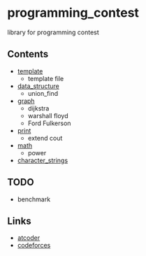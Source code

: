 # programming_contest
library for programming contest

## Contents
 - [template](template/)
	- template file
 - [data_structure](data_structure/)
	- union_find
 - [graph](graph/)
 	- dijkstra
  	- warshall floyd
  	- Ford Fulkerson
 - [print](print/)
 	- extend cout
 - [math](math/)
 	- power
 - [character_strings](character_strings/)

## TODO
 - benchmark

## Links
 - [atcoder](https://beta.atcoder.jp/users/fumiphys)
 - [codeforces](http://codeforces.com/profile/fumiphys)
